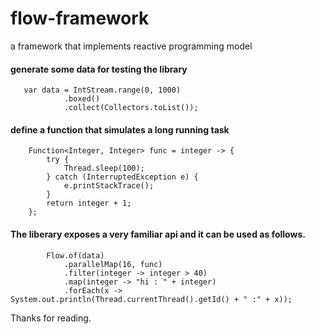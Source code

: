 # flow-framework
a framework that implements reactive programming model

#### generate some data for testing the library

       var data = IntStream.range(0, 1000)
                .boxed()
                .collect(Collectors.toList());

#### define a function that simulates a long running task

        Function<Integer, Integer> func = integer -> {
            try {
                Thread.sleep(100);
            } catch (InterruptedException e) {
                e.printStackTrace();
            }
            return integer + 1;
        };

#### The liberary exposes a very familiar api and it can be used as follows.

            Flow.of(data)
                .parallelMap(16, func)
                .filter(integer -> integer > 40)
                .map(integer -> "hi : " + integer)
                .forEach(x -> System.out.println(Thread.currentThread().getId() + " :" + x));

Thanks for reading.
